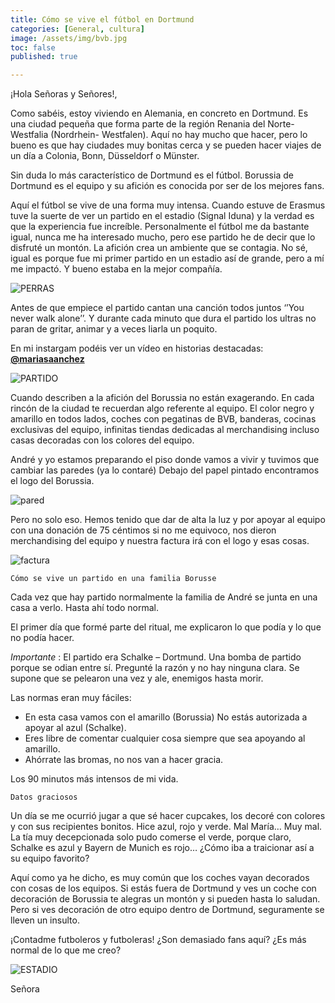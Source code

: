 ```yaml
---
title: Cómo se vive el fútbol en Dortmund 
categories: [General, cultura]
image: /assets/img/bvb.jpg
toc: false
published: true

---
```



¡Hola Señoras y Señores!,


Como sabéis, estoy viviendo en Alemania, en concreto en Dortmund. Es una ciudad pequeña que forma parte de la región Renania del Norte-Westfalia (Nordrhein- Westfalen). Aquí no hay mucho que hacer, pero lo bueno es que hay ciudades muy bonitas cerca y se pueden hacer viajes de un día a Colonia, Bonn, Düsseldorf o Münster.

Sin duda lo más característico de Dortmund es el fútbol. Borussia de Dortmund es el equipo y su afición es conocida por ser de los mejores fans. 

Aquí el fútbol se vive de una forma muy intensa. Cuando estuve de Erasmus tuve la suerte de ver un partido en el estadio (Signal Iduna) y la verdad es que la experiencia fue increíble. Personalmente el fútbol me da bastante igual, nunca me ha interesado mucho, pero ese partido he de decir que lo disfruté un montón. La afición crea un ambiente que se contagia. No sé, igual es porque fue mi primer partido en un estadio así de grande, pero a mí me impactó. Y bueno estaba en la mejor compañía. 

![PERRAS](/assets/img/perras.jpg)

Antes de que empiece el partido cantan una canción todos juntos ‘’You never walk alone’’. Y durante cada minuto que dura el partido los ultras no paran de gritar, animar y a veces liarla un poquito.

En mi instargam podéis ver un vídeo en historias destacadas: [__@mariasaanchez__](https://instagram.com/mariasaanchez?igshid=1c2p7q7kx6a0s)

![PARTIDO](/assets/img/partido.jpg)


Cuando describen a la afición del Borussia no están exagerando. En cada rincón de la ciudad te recuerdan algo referente al equipo. El color negro y amarillo en todos lados, coches con pegatinas de BVB, banderas, cocinas exclusivas del equipo, infinitas tiendas dedicadas al merchandising incluso casas decoradas con los colores del equipo.  

André y yo estamos preparando el piso donde vamos a vivir y tuvimos que cambiar las paredes (ya lo contaré) Debajo del papel pintado encontramos el logo del Borussia. 


![pared](/assets/img/pared.jpg)


Pero no solo eso. Hemos tenido que dar de alta la luz y por apoyar al equipo con una donación de 75 céntimos si no me equivoco, nos dieron merchandising del equipo y nuestra factura irá con el logo y esas cosas. 

![factura](/assets/img/factura.jpg)


`Cómo se vive un partido en una familia Borusse`


Cada vez que hay partido normalmente la familia de André se junta en una casa a verlo. Hasta ahí todo normal. 

El primer día que formé parte del ritual, me explicaron lo que podía y lo que no podía hacer. 

*Importante* :  El partido era Schalke – Dortmund. Una bomba de partido porque se odian entre sí. Pregunté la razón y no hay ninguna clara. Se supone que se pelearon una vez y ale, enemigos hasta morir. 

Las normas eran muy fáciles: 

 -	En esta casa vamos con el amarillo (Borussia) 
No estás autorizada a apoyar al azul (Schalke). 
 -	Eres libre de comentar cualquier cosa siempre que sea apoyando al amarillo. 
 -	Ahórrate las bromas, no nos van a hacer gracia.
 
Los 90 minutos más intensos de mi vida. 


`Datos graciosos`

Un día se me ocurrió jugar a que sé hacer cupcakes, los decoré con colores y con sus recipientes bonitos. Hice azul, rojo y verde. Mal María… Muy mal. La tía muy decepcionada solo pudo comerse el verde, porque claro, Schalke es azul y Bayern de Munich es rojo… ¿Cómo iba a traicionar así a su equipo favorito? 

Aquí como ya he dicho, es muy común que los coches vayan decorados con cosas de los equipos. Si estás fuera de Dortmund y ves un coche con decoración de Borussia te alegras un montón y si pueden hasta lo saludan. Pero si ves decoración de otro equipo dentro de Dortmund, seguramente se lleven un insulto. 


¡Contadme futboleros y futboleras! ¿Son demasiado fans aquí? ¿Es más normal de lo que me creo? 


![ESTADIO](/assets/img/estadio.jpg)


Señora

